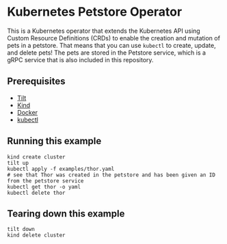 # Kubernetes Petstore Operator
This is a Kubernetes operator that extends the Kubernetes API using Custom Resource Definitions (CRDs) to enable the
creation and mutation of pets in a petstore. That means that you can use `kubectl` to create, update, and delete pets!
The pets are stored in the Petstore service, which is a gRPC service that is also included in this repository.

## Prerequisites
* [Tilt](https://tilt.dev/)
* [Kind](https://kind.sigs.k8s.io/)
* [Docker](https://www.docker.com/)
* [kubectl](https://kubernetes.io/docs/tasks/tools/install-kubectl/)

## Running this example
```shell
kind create cluster
tilt up
kubectl apply -f examples/thor.yaml
# see that Thor was created in the petstore and has been given an ID from the petstore service
kubectl get thor -o yaml
kubectl delete thor
```

## Tearing down this example
```shell
tilt down
kind delete cluster
```